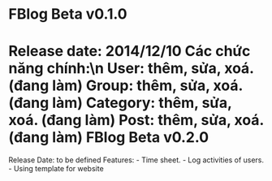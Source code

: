 FBlog Beta v0.1.0
=====
Release date: 2014/12/10
Các chức năng chính:\n
	User: thêm, sửa, xoá. (đang làm)
	Group: thêm, sửa, xoá. (đang làm)
	Category: thêm, sửa, xoá. (đang làm)
	Post: thêm, sửa, xoá. (đang làm)
FBlog Beta v0.2.0
=====
Release Date: to be defined
Features:
	- Time sheet.
	- Log activities of users.
	- Using template for website
